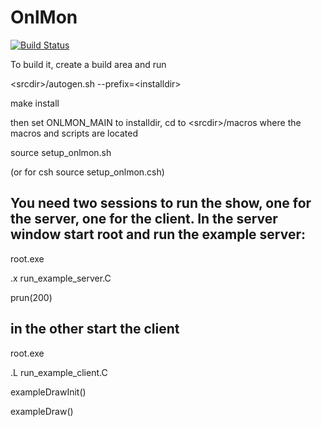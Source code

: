 # OnlMon

[![Build Status](https://web.sdcc.bnl.gov/jenkins-sphenix/buildStatus/icon?job=sPHENIX%2FsPHENIX_OnlMon_MasterBranch)](https://web.sdcc.bnl.gov/jenkins-sphenix/job/sPHENIX/job/sPHENIX_OnlMon_MasterBranch/)


To build it, create a build area and run

\<srcdir\>/autogen.sh --prefix=\<installdir\>

make install

then set ONLMON_MAIN to installdir, cd to \<srcdir\>/macros where the macros and scripts are located

source setup_onlmon.sh

(or for csh source setup_onlmon.csh)

## You need two sessions to run the show, one for the server, one for the client. In the server window start root and run the example server:

root.exe

.x run_example_server.C

prun(200)

## in the other start the client

root.exe

.L run_example_client.C

exampleDrawInit()

exampleDraw()

